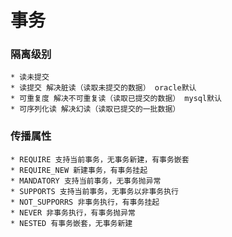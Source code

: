 # 事务

### 隔离级别
    * 读未提交
    * 读提交 解决脏读（读取未提交的数据） oracle默认
    * 可重复度 解决不可重复读（读取已提交的数据） mysql默认
    * 可序列化读 解决幻读（读取已提交的一批数据）
    
### 传播属性
    * REQUIRE 支持当前事务，无事务新建，有事务嵌套
    * REQUIRE_NEW 新建事务，有事务挂起
    * MANDATORY 支持当前事务，无事务抛异常
    * SUPPORTS 支持当前事务，无事务以非事务执行
    * NOT_SUPPORRS 非事务执行，有事务挂起
    * NEVER 非事务执行，有事务抛异常
    * NESTED 有事务嵌套，无事务新建